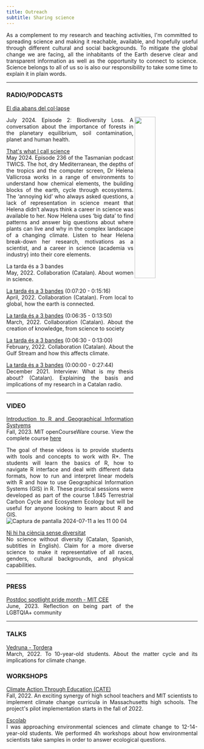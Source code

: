 ```yaml
---
title: Outreach
subtitle: Sharing science
---
```

<style>body {text-align: justify}</style>

As a complement to my research and teaching activities, I'm committed to spreading science and making it reachable, available, and hopefully useful through different cultural and social backgrounds.
To mitigate the global change we are facing, all the inhabitants of the Earth deserve clear and transparent information as well as the opportunity to connect to science. Science belongs to all of us so is also our responsibility to take some time to explain it in plain words.

---

### RADIO/PODCASTS
[El dia abans del col·lapse](https://open.spotify.com/episode/4y7CYOzeqofeORyjOJKmVx?si=FUIjcoiNTQOxhqp0ywgrtQ&nd=1&dlsi=82469db5fbfa45d0)<br>

<img align="right" width="33%" src="[https://i.sstatic.net/RJj4x.png](https://github.com/helenavallicrosa/helenavallicrosa.github.io/assets/105129252/06bc9776-6b1e-4df8-b828-bb9abd89a7b0)">
July 2024. Episode 2: Biodiversity Loss. A conversation about the importance of forests in the planetary equilibrium, soil contamination, planet and human health.

[That's what I call science](https://thatsscience.org/2024/05/19/episode-236-elements-of-a-scientist/)<br>
May 2024. Episode 236 of the Tasmanian podcast TWICS. The hot, dry Mediterranean, the depths of the tropics and the computer screen, Dr Helena Vallicrosa works in a range of environments to understand how chemical elements, the building blocks of the earth, cycle through ecosystems. The ‘annoying kid’ who always asked questions, a lack of representation in science meant that Helena didn’t always think a career in science was available to her. Now Helena uses ‘big data’ to find patterns and answer big questions about where plants can live and why in the complex landscape of a changing climate. Listen to hear Helena break-down her research, motivations as a scientist, and a career in science (academia vs industry) into their core elements.

La tarda és a 3 bandes<br>
May, 2022. Collaboration (Catalan). About women in science.

[La tarda és a 3 bandes](https://radiotordera.alacarta.cat/la-tarda-es/capitol/la_tarda_es_a_3_bandes_04042022) (0:07:20 - 0:15:16)<br>
April, 2022. Collaboration (Catalan). From local to global, how the earth is connected.

[La tarda és a 3 bandes](https://radiotordera.alacarta.cat/la-tarda-es/capitol/la_tarda_es_a_3_bandes_07032022) (0:06:35 - 0:13:50)<br>
March, 2022. Collaboration (Catalan). About the creation of knowledge, from science to society

[La tarda és a 3 bandes](https://radiotordera.alacarta.cat/la-tarda-es/capitol/la_tarda_es_a_3_bandes_14022022) (0:06:30 - 0:13:00)<br>
February, 2022. Collaboration (Catalan). About the Gulf Stream and how this affects climate.

[La tarda és a 3 bandes](http://radiotordera.cat/radio/?p=96765) (0:00:00 - 0:27:44)<br>
December 2021. Interview: What is my thesis about? (Catalan). Explaining the basis and implications of my research in a Catalan radio.

---

### VIDEO

[Introduction to R and Geographical Information Systyems](https://www.youtube.com/playlist?list=PLUl4u3cNGP602LxEgWcCyo89B2Q-zg8gm)<br>
Fall, 2023. MIT openCourseWare course. View the complete course [here](https://ocw.mit.edu/courses/introduction-to-r-and-gis-fall-2023/)

The goal of these videos is to provide students with tools and concepts to work with R*. The students will learn the basics of R, how to navigate R interface and deal with different data formats, how to run and interpret linear models with R and how to use Geographical Information Systems (GIS) in R. These practical sessions were developed as part of the course 1.845 Terrestrial Carbon Cycle and Ecosystem Ecology but will be useful for anyone looking to learn about R and GIS.![Captura de pantalla 2024-07-11 a les 11 00 04](https://github.com/helenavallicrosa/helenavallicrosa.github.io/assets/105129252/65f717a5-9755-4beb-8167-b1f9c6b52815)


[Ni hi ha ciència sense diversitat](https://www.youtube.com/watch?app=desktop&v=8nn4dMdkvhI)<br>
No science without diversity (Catalan, Spanish, subtitles in English). Claim for a more diverse science to make it representative of all races, genders, 
cultural backgrounds, and physical capabilities.

---

### PRESS

[Postdoc spotlight pride month - MIT CEE](https://cee.mit.edu/helena-vallicrosa-postdoc-spotlight-pride-month/)<br>
June, 2023. Reflection on being part of the LGBTQIA+ community

---

### TALKS

[Vedruna - Tordera](https://www.vedrunatordera.org/)<br>
March, 2022. To 10-year-old students. About the matter cycle and its implications for climate change.

### WORKSHOPS

[Climate Action Through Education (CATE)](https://ceepr.mit.edu/cate/)<br>
Fall, 2022. An exciting synergy of high school teachers and MIT scientists to implement climate change curricula in Massachusetts high schools. The project's pilot implementation starts in the fall of 2022.

[Escolab](https://escolab.bcn.cat/en)<br>
I was approaching environmental sciences and climate change to 12-14-year-old students. We performed 4h workshops about how environmental scientists take samples 
in order to answer ecological questions.
